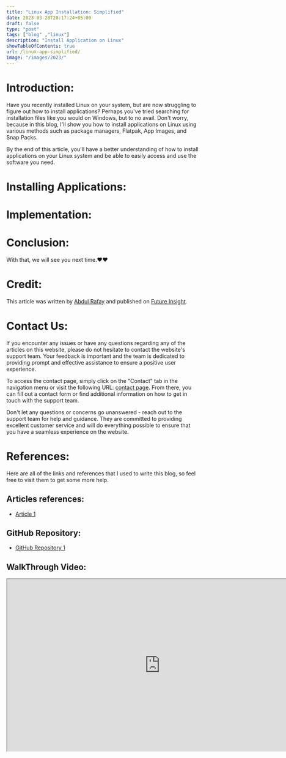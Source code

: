 ```yaml
---
title: "Linux App Installation: Simplified"
date: 2023-03-28T20:17:24+05:00
draft: false
type: "post"
tags: ["blog" ,"linux"]
description: "Install Application on Linux"
showTableOfContents: true
url: /linux-app-simplified/
image: "/images/2023/"
---
```

<link rel="stylesheet" href="/css/style.css">


# Introduction:
Have you recently installed Linux on your system, but are now struggling to figure out how to install applications? Perhaps you've tried searching for installation files like you would on Windows, but to no avail. Don't worry, because in this blog, I'll show you how to install applications on Linux using various methods such as package managers, Flatpak, App Images, and Snap Packs.

By the end of this article, you'll have a better understanding of how to install applications on your Linux system and be able to easily access and use the software you need.

# Installing Applications:



# Implementation: 


# Conclusion:
With that, we will see you next time.❤️❤️

# Credit:
This article was written by [Abdul Rafay](https://rafay99.info) and published on [Future Insight](https://futureinsight.blog).

# Contact Us: 
If you encounter any issues or have any questions regarding any of the articles on this website, please do not hesitate to contact the website's support team. Your feedback is important and the team is dedicated to providing prompt and effective assistance to ensure a positive user experience.

To access the contact page, simply click on the "Contact" tab in the navigation menu or visit the following URL: [contact page](https://future-insight.blog/contact). From there, you can fill out a contact form or find additional information on how to get in touch with the support team.

Don't let any questions or concerns go unanswered - reach out to the support team for help and guidance. They are committed to providing excellent customer service and will do everything possible to ensure that you have a seamless experience on the website.

# References:
Here are all of the links and references that I used to write this blog, so feel free to visit them to get some more help.
## Articles references:
- [Article 1]()

## GitHub Repository:
- [GitHub Repository 1]()

## WalkThrough Video:
<iframe width="800" height="450" src="https://www.youtube.com/embed/YT-link" frameborder="1" allowfullscreen></iframe>
